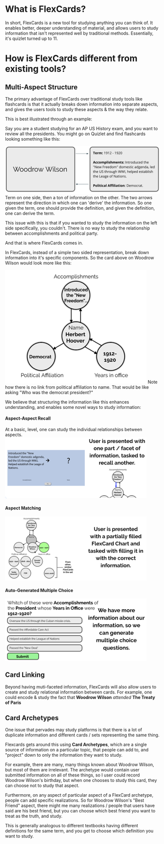 # What is FlexCards?

In short, FlexCards is a new tool for studying anything you can think of. It enables better, deeper understanding of material, and allows users to study information that isn't represented well by traditional methods. Essentially, it's quizlet turned up to 11. 

# How is FlexCards different from existing tools?

## Multi-Aspect Structure
The primary advantage of FlexCards over traditional study tools like flashcards is that it actually breaks down information into separate aspects, and gives the users tools to study these aspects & the way they relate.

This is best illustrated  through an example: 

Say you are a student studying for an AP US History exam, and you want to review all the presidents. You might go on Quizlet and find flashcards looking something like this: 

<img src="./media/Old Card.png" alt="image-20200524101115885" style="zoom:67%;" /> 
Term on one side, then a ton of information on the other. The two arrows represent the direction in which one can 'derive' the information. So one given the term, one should provide the definition, and given the definition, one can derive the term.

This issue with this is that if you wanted to study the information on the left side specifically, you couldn't. There is no way to study the relationship  between accomplishments and political party. 

And that is where FlexCards comes in.

In FlexCards, instead of a simple two sided representation, break down information into it's specific components. So the card above on Woodrow Wilson would look more like this:

<img src="./media/New Card.png" alt="image-20200524101115885" style="zoom:45%;" /> 
Note how there is no link from political affiliation to name. That would be like asking "Who was the democrat president?"

We believe that structuring the information like this enhances understanding, and enables some novel ways to study information: 

#### Aspect-Aspect Recall
At a basic, level, one can study the individual relationships  between aspects.
<img src="./media/Recall.png" alt="image-20200524101115885" style="zoom:45%;" />

#### Aspect Matching
 
<img src="./media/Matching.png" alt="image-20200524101115885" style="zoom:45%;" />

#### Auto-Generated Multiple Choice
 
<img src="./media/MC.png" alt="image-20200524101115885" style="zoom:45%;" />

## Card Linking
Beyond having muti-faceted information, FlexCards will also allow users to create and study relational information between cards. For example, one could encode & study the fact that **Woodrow Wilson** *attended* **The Treaty of Paris**

## Card Archetypes
One issue that pervades may study platforms is that there is a lot of duplicate information and different cards / sets representing the same thing. 

Flexcards gets around this using **Card Archetypes**, which are a single source of information on a particular topic, that people can add to, and "project" down to only the information they want to study. 

For example, there are many, many things known about Woodrow Wilson, but most of them are irrelevant. The archetype would contain user submitted information on all of these things, so I user could record Woodrow Wilson's birthday, but when one chooses to study this card, they can choose not to study that aspect. 

Furthermore, on any aspect of particular aspect of a FlexCard archetype, people can add specific realizations. So for Woodrow Wilson's "Best Friend" aspect, there might me many realizations / people that users have said are his best friend, but you can choose which best friend you want to treat as the truth, and study. 

This is generally analogous to different textbooks having different definitions for the same term, and you get to choose which definition you want to study. 